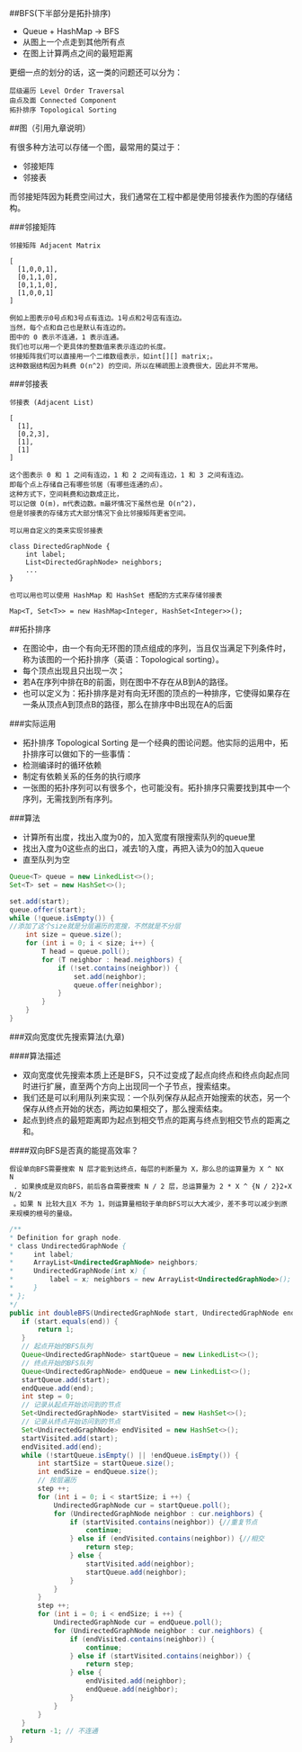 ##BFS(下半部分是拓扑排序)

- Queue + HashMap -> BFS
- 从图上一个点走到其他所有点
- 在图上计算两点之间的最短距离

更细一点的划分的话，这一类的问题还可以分为：
```
层级遍历 Level Order Traversal
由点及面 Connected Component
拓扑排序 Topological Sorting
```
##图（引用九章说明）

有很多种方法可以存储一个图，最常用的莫过于：
- 邻接矩阵
- 邻接表

而邻接矩阵因为耗费空间过大，我们通常在工程中都是使用邻接表作为图的存储结构。

###邻接矩阵
```
邻接矩阵 Adjacent Matrix

[
  [1,0,0,1],
  [0,1,1,0],
  [0,1,1,0],
  [1,0,0,1]
]
```
```
例如上图表示0号点和3号点有连边。1号点和2号店有连边。
当然，每个点和自己也是默认有连边的。
图中的 0 表示不连通，1 表示连通。
我们也可以用一个更具体的整数值来表示连边的长度。
邻接矩阵我们可以直接用一个二维数组表示，如int[][] matrix;。
这种数据结构因为耗费 O(n^2) 的空间，所以在稀疏图上浪费很大，因此并不常用。
```
###邻接表
```
邻接表 (Adjacent List)

[
  [1],
  [0,2,3],
  [1],
  [1]
]
```
```
这个图表示 0 和 1 之间有连边，1 和 2 之间有连边，1 和 3 之间有连边。
即每个点上存储自己有哪些邻居（有哪些连通的点）。
这种方式下，空间耗费和边数成正比，
可以记做 O(m)，m代表边数。m最坏情况下虽然也是 O(n^2)，
但是邻接表的存储方式大部分情况下会比邻接矩阵更省空间。
```

```
可以用自定义的类来实现邻接表

class DirectedGraphNode {
    int label;
    List<DirectedGraphNode> neighbors;
    ...
}

也可以用也可以使用 HashMap 和 HashSet 搭配的方式来存储邻接表

Map<T, Set<T>> = new HashMap<Integer, HashSet<Integer>>();
```

##拓扑排序
- 在图论中，由一个有向无环图的顶点组成的序列，当且仅当满足下列条件时，称为该图的一个拓扑排序（英语：Topological sorting）。
- 每个顶点出现且只出现一次；
- 若A在序列中排在B的前面，则在图中不存在从B到A的路径。
- 也可以定义为：拓扑排序是对有向无环图的顶点的一种排序，它使得如果存在一条从顶点A到顶点B的路径，那么在排序中B出现在A的后面

###实际运用
- 拓扑排序 Topological Sorting 是一个经典的图论问题。他实际的运用中，拓扑排序可以做如下的一些事情：
- 检测编译时的循环依赖
- 制定有依赖关系的任务的执行顺序
- 一张图的拓扑序列可以有很多个，也可能没有。拓扑排序只需要找到其中一个序列，无需找到所有序列。

###算法
- 计算所有出度，找出入度为0的，加入宽度有限搜索队列的queue里
- 找出入度为0这些点的出口，减去1的入度，再把入读为0的加入queue
- 直至队列为空

```java
Queue<T> queue = new LinkedList<>();
Set<T> set = new HashSet<>();

set.add(start);
queue.offer(start);
while (!queue.isEmpty()) {
//添加了这个size就是分层遍历的宽搜，不然就是不分层
    int size = queue.size();
    for (int i = 0; i < size; i++) {
        T head = queue.poll();
        for (T neighbor : head.neighbors) {
            if (!set.contains(neighbor)) {
                set.add(neighbor);
                queue.offer(neighbor);
            }
        }
    }
}
```
###双向宽度优先搜索算法(九章)

####算法描述
- 双向宽度优先搜索本质上还是BFS，只不过变成了起点向终点和终点向起点同时进行扩展，直至两个方向上出现同一个子节点，搜索结束。
- 我们还是可以利用队列来实现：一个队列保存从起点开始搜索的状态，另一个保存从终点开始的状态，两边如果相交了，那么搜索结束。
- 起点到终点的最短距离即为起点到相交节点的距离与终点到相交节点的距离之和。

####双向BFS是否真的能提高效率？
```
假设单向BFS需要搜索 N 层才能到达终点，每层的判断量为 X，那么总的运算量为 X ^ NX 
N
 . 如果换成是双向BFS，前后各自需要搜索 N / 2 层，总运算量为 2 * X ^ {N / 2}2∗X 
N/2
 。如果 N 比较大且X 不为 1，则运算量相较于单向BFS可以大大减少，差不多可以减少到原来规模的根号的量级。
 ```
 
 ```java
 /**
 * Definition for graph node.
 * class UndirectedGraphNode {
 *     int label;
 *     ArrayList<UndirectedGraphNode> neighbors;
 *     UndirectedGraphNode(int x) { 
 *         label = x; neighbors = new ArrayList<UndirectedGraphNode>(); 
 *     }
 * };
 */
public int doubleBFS(UndirectedGraphNode start, UndirectedGraphNode end) {
    if (start.equals(end)) {
        return 1;
    }
    // 起点开始的BFS队列
    Queue<UndirectedGraphNode> startQueue = new LinkedList<>();
    // 终点开始的BFS队列
    Queue<UndirectedGraphNode> endQueue = new LinkedList<>();
    startQueue.add(start);
    endQueue.add(end);
    int step = 0;
    // 记录从起点开始访问到的节点
    Set<UndirectedGraphNode> startVisited = new HashSet<>();
    // 记录从终点开始访问到的节点
    Set<UndirectedGraphNode> endVisited = new HashSet<>();
    startVisited.add(start);
    endVisited.add(end);
    while (!startQueue.isEmpty() || !endQueue.isEmpty()) {
        int startSize = startQueue.size();
        int endSize = endQueue.size();
        // 按层遍历
        step ++;
        for (int i = 0; i < startSize; i ++) {
            UndirectedGraphNode cur = startQueue.poll();
            for (UndirectedGraphNode neighbor : cur.neighbors) {
                if (startVisited.contains(neighbor)) {//重复节点
                    continue;
                } else if (endVisited.contains(neighbor)) {//相交
                    return step;
                } else {
                    startVisited.add(neighbor);
                    startQueue.add(neighbor);
                }
            }
        }
        step ++;
        for (int i = 0; i < endSize; i ++) {
            UndirectedGraphNode cur = endQueue.poll();
            for (UndirectedGraphNode neighbor : cur.neighbors) {
                if (endVisited.contains(neighbor)) {
                    continue;
                } else if (startVisited.contains(neighbor)) {
                    return step;
                } else {
                    endVisited.add(neighbor);
                    endQueue.add(neighbor);
                }
            }
        }    
    }
    return -1; // 不连通
}
 ```
